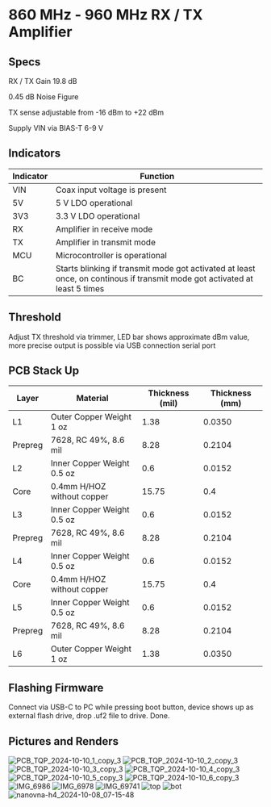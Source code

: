 # **860 MHz - 960 MHz RX / TX Amplifier**

## Specs

RX / TX Gain 19.8 dB

0.45 dB Noise Figure

TX sense adjustable from -16 dBm to +22 dBm

Supply VIN via BIAS-T 6-9 V

## Indicators

Indicator | Function
--------- | --------
VIN | Coax input voltage is present
5V | 5 V LDO operational
3V3 | 3.3 V LDO operational
RX | Amplifier in receive mode
TX | Amplifier in transmit mode
MCU | Microcontroller is operational
BC | Starts blinking if transmit mode got activated at least once, on continous if transmit mode got activated at least 5 times

## Threshold

Adjust TX threshold via trimmer, LED bar shows approximate dBm value, more precise output is possible via USB connection serial port

## PCB Stack Up

Layer | Material | Thickness (mil) | Thickness (mm)
----- | -------- | --------------- | --------------
L1 | Outer Copper Weight 1 oz | 1.38 | 0.0350
Prepreg | 7628, RC 49%, 8.6 mil | 8.28 | 0.2104
L2 | Inner Copper Weight 0.5 oz | 0.6 | 0.0152
Core | 0.4mm H/HOZ without copper | 15.75 | 0.4
L3 | Inner Copper Weight 0.5 oz | 0.6 | 0.0152
Prepreg | 7628, RC 49%, 8.6 mil | 8.28 | 0.2104
L4 | Inner Copper Weight 0.5 oz | 0.6 | 0.0152
Core | 0.4mm H/HOZ without copper | 15.75 | 0.4
L5 | Inner Copper Weight 0.5 oz | 0.6 | 0.0152
Prepreg | 7628, RC 49%, 8.6 mil | 8.28 | 0.2104
L6 | Outer Copper Weight 1 oz | 1.38 | 0.0350

## Flashing Firmware

Connect via USB-C to PC while pressing boot button, device shows up as external flash drive, drop .uf2 file to drive. Done.

## Pictures and Renders
![PCB_TQP_2024-10-10_1_copy_3](https://github.com/user-attachments/assets/89c08b55-0acc-4861-8bf0-3a31fe78b529)
![PCB_TQP_2024-10-10_2_copy_3](https://github.com/user-attachments/assets/3f6c4b20-6f55-44e2-b8f6-085ae17b96e2)
![PCB_TQP_2024-10-10_3_copy_3](https://github.com/user-attachments/assets/cd08fd9a-3115-4c1f-91de-a3d8b8676cec)
![PCB_TQP_2024-10-10_4_copy_3](https://github.com/user-attachments/assets/ae3d36b7-4407-4a46-99c8-429be40f0cf4)
![PCB_TQP_2024-10-10_5_copy_3](https://github.com/user-attachments/assets/d49d25a3-8bfc-4092-ac56-17948a3d9121)
![PCB_TQP_2024-10-10_6_copy_3](https://github.com/user-attachments/assets/5cc17557-13c6-4641-a065-c03cc3f16627)
![IMG_6986](https://github.com/user-attachments/assets/494973b2-5131-44f8-90a0-f34d8f4bf3d3)
![IMG_6978](https://github.com/user-attachments/assets/cdfc0fae-265b-4c84-83c9-b4451f8b29fc)
![IMG_69741](https://github.com/user-attachments/assets/bdfffde8-1579-41e2-9c6d-57feef7329da)
![top](https://github.com/user-attachments/assets/38a3f5bc-5639-40c8-a40e-b3464e4d8ae5)
![bot](https://github.com/user-attachments/assets/90cc6d5b-512d-443d-a465-74136ed82f9e)
![nanovna-h4_2024-10-08_07-15-48](https://github.com/user-attachments/assets/bd2b8982-fd15-4655-a4a9-18fa295bbd67)



